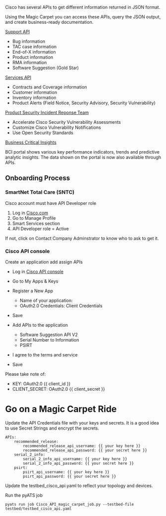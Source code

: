Cisco has several APIs to get different information returned in JSON format. 

Using the Magic Carpet you can access these APIs, query the JSON output, and create business-ready documentation. 

[Support API](https://developer.cisco.com/site/support-apis/)

* Bug information
* TAC case information
* End-of-X information
* Product information
* RMA information
* Software Suggestion (Gold Star)

[Services API](https://developer.cisco.com/docs/service-apis/)

* Contracts and Coverage information
* Customer information
* Inventory information
* Product Alerts (Field Notice, Security Advisory, Security Vulnerability)

[Product Security Incident Reponse Team](https://developer.cisco.com/psirt/)

* Accelerate Cisco Security Vulnerability Assessments
* Customize Cisco Vulnerability Notifications
* Use Open Security Standards

[Business Critical Insights](https://developer.cisco.com/docs/business-critical-service-apis/)

BCI portal shows various key performance indicators, trends and predictive analytic insights. The data shown on the portal is now also available through APIs.

## Onboarding Process

### SmartNet Total Care (SNTC)

Cisco account must have API Developer role

1. Log in [Cisco.com](https://cisco.com)
2. Go to Manage Profile
3. Smart Services section
4. API Developer role = Active

If not, click on Contact Company Adminstrator to know who to ask to get it.

### Cisco API console

Create an application add assign APIs

* Log in [Cisco API console](https://apiconsole.cisco.com)
* Go to My Apps & Keys
* Register a New App

  * Name of your application: <Name Your Application>
  * OAuth2.0 Credentials: Client Credentials

* Save
* Add APIs to the application

  * Software Suggestion API V2
  * Serial Number to Information
  * PSIRT 

* I agree to the terms and service
* Save

Please take note of:

* KEY: OAuth2.0 {{ client_id }}
* CLIENT_SECRET: OAuth2.0 {{ client_secret }}

# Go on a Magic Carpet Ride 

Update the API Credentials file with your keys and secrets. It is a good idea to use Secret Strings and encrypt the secrets. 

    APIs:
        recommended_release:
            recommended_release_api_username: {{ your key here }}
            recommended_release_api_password: {{ your secret here }}
        serial_2_info:
            serial_2_info_api_username: {{ your key here }}
            serial_2_info_api_password: {{ your secret here }}
        psirt:
            psirt_api_username: {{ your key here }}
            psirt_api_password: {{ your secret here }}

Update the testbed_cisco_api.yaml to reflect your topology and devices. 

Run the pyATS job

```console
pyats run job Cisco_API_magic_carpet_job.py --testbed-file testbed/testbed_cisco_api.yaml
```